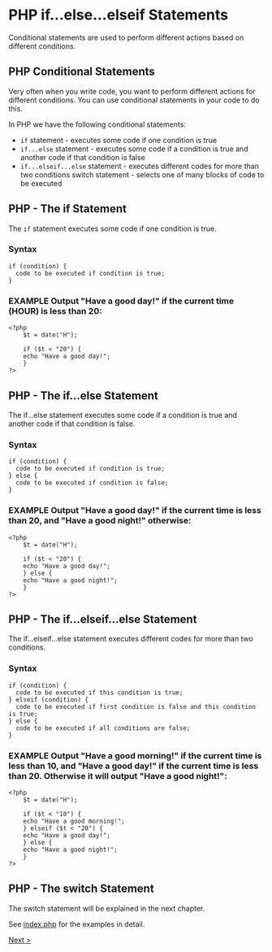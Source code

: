 # PHP if...else...elseif Statements

Conditional statements are used to perform different actions based on different conditions.

## PHP Conditional Statements

Very often when you write code, you want to perform different actions for different conditions. You can use conditional statements in your code to do this.

In PHP we have the following conditional statements:

- ```if``` statement - executes some code if one condition is true
- ```if...else``` statement - executes some code if a condition is true and another code if that condition is false
- ```if...elseif...else``` statement - executes different codes for more than two conditions
    switch statement - selects one of many blocks of code to be executed

## PHP - The if Statement

The ```if``` statement executes some code if one condition is true.

### Syntax
```
if (condition) {
  code to be executed if condition is true;
} 
```

### EXAMPLE Output "Have a good day!" if the current time (HOUR) is less than 20:

```
<?php
    $t = date("H");

    if ($t < "20") {
    echo "Have a good day!";
    }
?> 
```

## PHP - The if...else Statement

The if...else statement executes some code if a condition is true and another code if that condition is false.

### Syntax

```
if (condition) {
  code to be executed if condition is true;
} else {
  code to be executed if condition is false;
} 
```

### EXAMPLE Output "Have a good day!" if the current time is less than 20, and "Have a good night!" otherwise:

```
<?php
    $t = date("H");

    if ($t < "20") {
    echo "Have a good day!";
    } else {
    echo "Have a good night!";
    }
?> 
```

## PHP - The if...elseif...else Statement

The if...elseif...else statement executes different codes for more than two conditions.

### Syntax

```
if (condition) {
  code to be executed if this condition is true;
} elseif (condition) {
  code to be executed if first condition is false and this condition is true;
} else {
  code to be executed if all conditions are false;
} 
```

### EXAMPLE Output "Have a good morning!" if the current time is less than 10, and "Have a good day!" if the current time is less than 20. Otherwise it will output "Have a good night!":

```
<?php
    $t = date("H");

    if ($t < "10") {
    echo "Have a good morning!";
    } elseif ($t < "20") {
    echo "Have a good day!";
    } else {
    echo "Have a good night!";
    }
?> 
```

## PHP - The switch Statement

The switch statement will be explained in the next chapter.


See [index.php](index.php) for the examples in detail.

[Next >](../11.%20Operators/README.md)